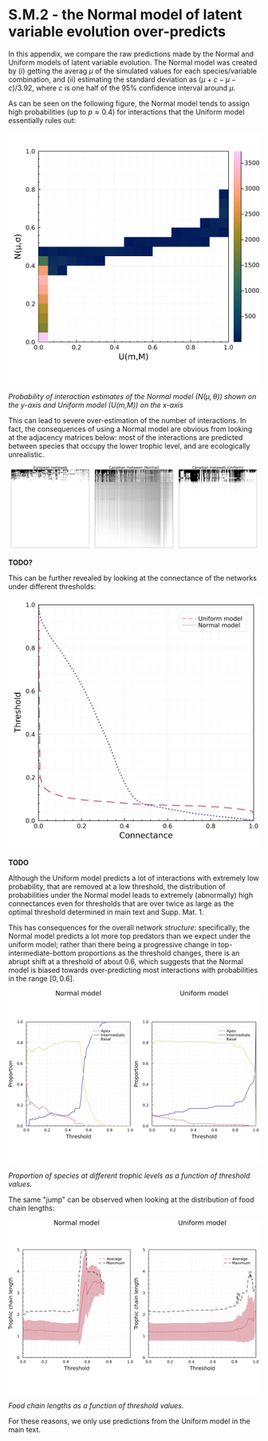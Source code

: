 # S.M.2 - the Normal model of latent variable evolution over-predicts

In this appendix, we compare the raw predictions made by the Normal and Uniform
models of latent variable evolution. The Normal model was created by (i) getting
the averag $\mu$ of the simulated values for each species/variable combination,
and (ii) estimating the standard deviation as $(\mu+c - \mu-c)/3.92$, where $c$
is one half of the 95% confidence interval around $\mu$.

As can be seen on the following figure, the Normal model tends to assign high
probabilities (up to $p \approx 0.4$) for interactions that the Uniform model
essentially rules out:

![](./figures/supplementary/comparison_models.png)

*Probability of interaction estimates of the Normal model (N($\mu,\theta$))
shown on the y-axis and Uniform model (U(m,M)) on the x-axis*

This can lead to severe over-estimation of the number of interactions. In fact,
the consequences of using a Normal model are obvious from looking at the
adjacency matrices below: most of the interactions are predicted between species
that occupy the lower trophic level, and are ecologically unrealistic.

![](./figures/adjacencymatrices.png)

**TODO?**

This can be further revealed by looking at the connectance of the networks under
different thresholds:

![](./figures/supplementary/comparison_connectance.png)

**TODO**

Although the Uniform model predicts a lot of interactions with extremely low
probability, that are removed at a low threshold, the distribution of
probabilities under the Normal model leads to extremely (abnormally) high
connectances even for thresholds that are over twice as large as the optimal
threshold determined in main text and Supp. Mat. 1.

This has consequences for the overall network *structure*: specifically, the
Normal model predicts a lot more top predators than we expect under the uniform
model; rather than there being a progressive change in top-intermediate-bottom
proportions as the threshold changes, there is an abrupt shift at a threshold of
about 0.6, which suggests that the Normal model is biased towards
over-predicting most interactions with probabilities in the range $[0,0.6]$.

![](./figures/supplementary/comparison_tib.png)

*Proportion of species at different trophic levels as a function of threshold
values.*

The same "jump" can be observed when looking at the distribution of food chain
lengths:

![](./figures/supplementary/comparison_rophicchain.png)

*Food chain lengths as a function of threshold values.*

For these reasons, we only use predictions from the Uniform model in the main
text.